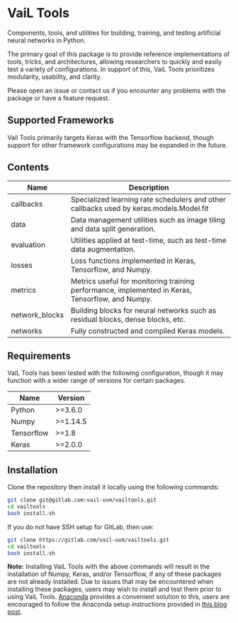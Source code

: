 # VaiL Tools
Components, tools, and utilities for building, training, and testing artificial neural networks in Python.

The primary goal of this package is to provide reference implementations of tools, tricks,
and architectures, allowing researchers to quickly and easily test a variety of configurations.
In support of this, VaiL Tools prioritizes modularity, usability, and clarity.

Please open an issue or contact us if you encounter any problems with the package or have a
feature request.

## Supported Frameworks
Vail Tools primarily targets Keras with the Tensorflow backend, though support for other framework 
configurations may be expanded in the future.

## Contents
| Name           | Description                                                                                      |
| ---            | ---                                                                                              |
| callbacks      | Specialized learning rate schedulers and other callbacks used by keras.models.Model.fit          |
| data           | Data management utilities such as image tiling and data split generation.                        |
| evaluation     | Utilities applied at test-time, such as test-time data augmentation.                             |
| losses         | Loss functions implemented in Keras, Tensorflow, and Numpy.                                      |
| metrics        | Metrics useful for monitoring training performance, implemented in Keras, Tensorflow, and Numpy. |
| network_blocks | Building blocks for neural networks such as residual blocks, dense blocks, etc.                  |
| networks       | Fully constructed and compiled Keras models.   

## Requirements
VaiL Tools has been tested with the following configuration, though it may function with a wider range of versions for certain packages.

| Name       | Version   |
| ---        | ---       |
| Python     | \>=3.6.0  |
| Numpy      | \>=1.14.5 |
| Tensorflow | \>=1.8    |
| Keras      | \>=2.0.0  |


## Installation
Clone the repository then install it locally using the following commands:
```bash
git clone git@gitlab.com:vail-uvm/vailtools.git
cd vailtools
bash install.sh
```
If you do not have SSH setup for GitLab, then use:
```bash
git clone https://gitlab.com/vail-uvm/vailtools.git
cd vailtools
bash install.sh
```

__Note:__ Installing VaiL Tools with the above commands will result in the installation of 
Numpy, Keras, and/or Tensorflow, if any of these packages are not already installed.
Due to issues that may be encountered when installing these packages,
users may wish to install and test them prior to using VaiL Tools.
[Anaconda](https://www.anaconda.com/) provides a convenient solution to this,
users are encouraged to follow the Anaconda setup instructions provided in
[this blog post](https://johnhringiv.com/installing_tensorflow.php).
